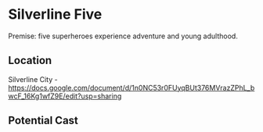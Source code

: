 <!-- TITLE: Silverline Five -->
<!-- SUBTITLE: A solo-play Masks story turned into a story -->

# Silverline Five
Premise: five superheroes experience adventure and young adulthood.
## Location
Silverline City - https://docs.google.com/document/d/1n0NC53r0FUyqBUt376MVrazZPhL_bwcF_16Kg1wfZ9E/edit?usp=sharing
## Potential Cast
